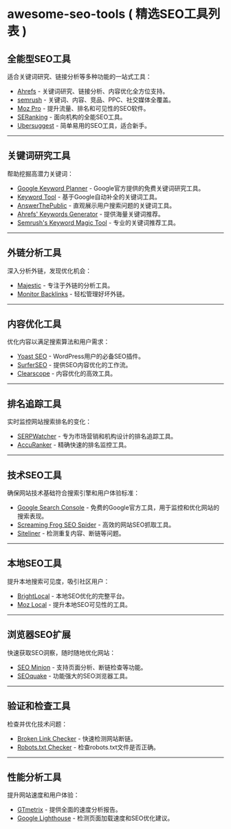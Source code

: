 # awesome-seo-tools ( 精选SEO工具列表 )

## 全能型SEO工具

适合关键词研究、链接分析等多种功能的一站式工具：

- [Ahrefs](https://ahrefs.com/) - 关键词研究、链接分析、内容优化全方位支持。
- [semrush](https://www.semrush.com/) - 关键词、内容、竞品、PPC、社交媒体全覆盖。
- [Moz Pro](https://moz.com/) - 提升流量、排名和可见性的SEO软件。
- [SERanking](https://seranking.com/) - 面向机构的全能SEO工具。
- [Ubersuggest](https://neilpatel.com/ubersuggest/) - 简单易用的SEO工具，适合新手。

---

## 关键词研究工具

帮助挖掘高潜力关键词：

- [Google Keyword Planner](https://ads.google.com/home/tools/keyword-planner/) - Google官方提供的免费关键词研究工具。
- [Keyword Tool](https://keywordtool.io/) - 基于Google自动补全的关键词工具。
- [AnswerThePublic](https://answerthepublic.com/) - 直观展示用户搜索问题的关键词工具。
- [Ahrefs' Keywords Generator](https://ahrefs.com/keyword-generator) - 提供海量关键词推荐。
- [Semrush's Keyword Magic Tool](https://www.semrush.com/analytics/keywordmagic/start) - 专业的关键词推荐工具。

---

## 外链分析工具

深入分析外链，发现优化机会：

- [Majestic](https://majestic.com/) - 专注于外链的分析工具。
- [Monitor Backlinks](https://monitorbacklinks.com/) - 轻松管理好坏外链。

---

## 内容优化工具

优化内容以满足搜索算法和用户需求：

- [Yoast SEO](https://yoast.com/) - WordPress用户的必备SEO插件。
- [SurferSEO](https://surferseo.com/) - 提供SEO内容优化的工作流。
- [Clearscope](https://www.clearscope.io/) - 内容优化的高效工具。

---

## 排名追踪工具

实时监控网站搜索排名的变化：

- [SERPWatcher](https://serpwatch.io/) - 专为市场营销和机构设计的排名追踪工具。
- [AccuRanker](https://www.accuranker.com/) - 精确快速的排名监控工具。

---

## 技术SEO工具

确保网站技术基础符合搜索引擎和用户体验标准：

- [Google Search Console](https://search.google.com/search-console/about) - 免费的Google官方工具，用于监控和优化网站的搜索表现。
- [Screaming Frog SEO Spider](https://www.screamingfrog.co.uk/seo-spider/#spider-features) - 高效的网站SEO抓取工具。
- [Siteliner](https://www.siteliner.com/) - 检测重复内容、断链等问题。

---

## 本地SEO工具

提升本地搜索可见度，吸引社区用户：

- [BrightLocal](https://www.brightlocal.com/local-seo-tools/) - 本地SEO优化的完整平台。
- [Moz Local](https://moz.com/products/local) - 提升本地SEO可见性的工具。

---

## 浏览器SEO扩展

快速获取SEO洞察，随时随地优化网站：

- [SEO Minion](https://chrome.google.com/webstore/detail/seo-minion/giihipjfimkajhlcilipnjeohabimjhi) - 支持页面分析、断链检查等功能。
- [SEOquake](https://www.seoquake.com/index.html) - 功能强大的SEO浏览器工具。

---

## 验证和检查工具

检查并优化技术问题：

- [Broken Link Checker](https://www.brokenlinkcheck.com/) - 快速检测网站断链。
- [Robots.txt Checker](https://support.google.com/webmasters/answer/6062598?hl=en) - 检查robots.txt文件是否正确。

---

## 性能分析工具

提升网站速度和用户体验：

- [GTmetrix](https://gtmetrix.com/) - 提供全面的速度分析报告。
- [Google Lighthouse](https://chrome.google.com/webstore/detail/lighthouse/blipmdconlkpinefehnmjammfjpmpbjk) - 检测页面加载速度和SEO优化建议。
